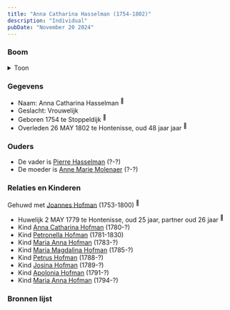 ```yaml
---
title: "Anna Catharina Hasselman (1754-1802)"
description: "Individual"
pubDate: "November 20 2024"
---
```


### Boom
<details><summary>Toon</summary>

![test](https://www.plantuml.com/plantuml/svg/hLRVJzim47xtNt62XpqX9KtIfAW22gDZbGg8mQHfcf3R76rMnwviLwX2_TztQGq5jnCfsqkLky_szzqFdtjYBDTsLWfc9eMSSirB6F3XPAJLJEPdIYWDLdDf249fsRZ84OQ57WfSVMCvjNCeiHoWDYkNiQXHsVaKsQjJXu8R0qyC04wLpb7VZelXHA8nxNR92tbq115RCFO9hfTKXgrsx5qNg3N21HaeIYxtW1lu6WH14WBidqVTf7jAvpuz52Zo1RGF1tmmlnyeQmKU7i4n7B_2p6Gcn3sN-VrGAsC6YWIuHOjdmewK27sk2_fL0YL7lUPi46Vtz3mwZ_uhP_lm4VEyaACAMB9rYItCO5yKex6Ten3gaHWNp4L-SE1MC2ThxN0xoL51SSXU1SRXZDinnKPVcncDGtWfnljHXcaImpUhfbE2Yz-JzqDkDA7V-G5X5ZJWGacBiY09LTMTmfxYb7n3uCCRNK6TIfEU26uK2aJxlfOmXLxdij8IlDMofIADbUmqRQrBqzmipL_IxCLIguCgnXjYp0BuJF8vNT8TE-eQhIO_xVKLH44T1RHgcPyq2tUG447lhafgj3sfrQtYi4oGdvQeZgWOEdTVAatHHzEoKj3devoBRTM9QrKdXCkhxvMEv5_ACzjizAHEeoVFbSa-ojvJPblmpLh19t1rTblHj-0MzPX6vAu3TahlYYms-TDQ_ExYfgrT6dDB4snjmwoEX31oAMZ5EqjmS_PvN3UP6t1hXnilRdmttjfHuE6HPyUUdNYsVtxgsQi7XQRKmKzwpNEKlrw8tV3m05BWBh0FnCnTAHz8c6js7t3PQ6u0ANCDuWCPOoSeS_e7ymS0)
</details>

### Gegevens
- Naam: Anna Catharina Hasselman <sup><a href="../s00056/" style="text-decoration:none" title="Doopinschrijving Petronella Hofman 31-01-1781">:link:</a></sup>
- Geslacht: Vrouwelijk
- Geboren 1754 te Stoppeldijk <sup><a href="../s00056/" style="text-decoration:none" title="Doopinschrijving Petronella Hofman 31-01-1781">:link:</a></sup>
- Overleden 26 MAY 1802 te Hontenisse, oud 48 jaar jaar <sup><a href="../s00069/" style="text-decoration:none" title="Overlijden Anne Catharine Asselman 26-5-1802">:link:</a></sup>

### Ouders
- De vader is [Pierre Hasselman](../i00051/) (?-?)
- De moeder is [Anne Marie Molenaer](../i00052/) (?-?)

### Relaties en Kinderen

Gehuwd met [Joannes Hofman](../i00040/) (1753-1800) <sup><a href="../s00060/" style="text-decoration:none" title="Huwelijk Jan Hofman en Anna Catharina Hasselman 02-05-1779 ">:link:</a></sup>
- Huwelijk 2 MAY 1779 te Hontenisse, oud 25 jaar, partner oud 26 jaar <sup><a href="../s00060/" style="text-decoration:none" title="Huwelijk Jan Hofman en Anna Catharina Hasselman 02-05-1779 ">:link:</a></sup>
- Kind [Anna Catharina Hofman](../i00042/) (1780-?)
- Kind [Petronella Hofman](../i00030/) (1781-1830)
- Kind [Maria Anna Hofman](../i00043/) (1783-?)
- Kind [Maria Magdalina Hofman](../i00044/) (1785-?)
- Kind [Petrus Hofman](../i00045/) (1788-?)
- Kind [Josina Hofman](../i00046/) (1789-?)
- Kind [Apolonia Hofman](../i00047/) (1791-?)
- Kind [Maria Anna Hofman](../i00048/) (1794-?)

### Bronnen lijst